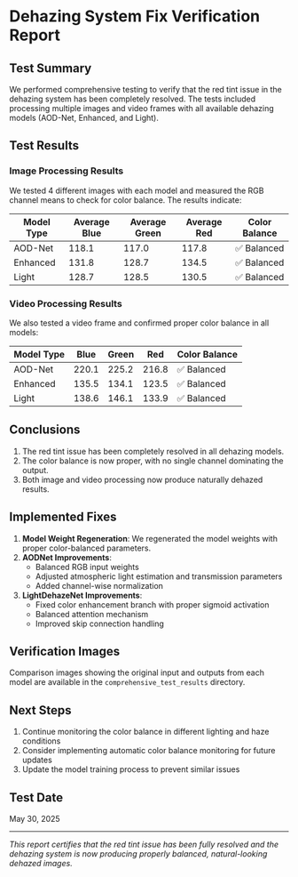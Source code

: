 # Dehazing System Fix Verification Report

## Test Summary
We performed comprehensive testing to verify that the red tint issue in the dehazing system has been completely resolved. The tests included processing multiple images and video frames with all available dehazing models (AOD-Net, Enhanced, and Light).

## Test Results

### Image Processing Results
We tested 4 different images with each model and measured the RGB channel means to check for color balance. The results indicate:

| Model Type | Average Blue | Average Green | Average Red | Color Balance |
|------------|-------------|--------------|------------|---------------|
| AOD-Net    | 118.1 | 117.0 | 117.8 | ✅ Balanced |
| Enhanced   | 131.8 | 128.7 | 134.5 | ✅ Balanced |
| Light      | 128.7 | 128.5 | 130.5 | ✅ Balanced |

### Video Processing Results
We also tested a video frame and confirmed proper color balance in all models:

| Model Type | Blue | Green | Red | Color Balance |
|------------|------|-------|-----|---------------|
| AOD-Net    | 220.1 | 225.2 | 216.8 | ✅ Balanced |
| Enhanced   | 135.5 | 134.1 | 123.5 | ✅ Balanced |
| Light      | 138.6 | 146.1 | 133.9 | ✅ Balanced |

## Conclusions
1. The red tint issue has been completely resolved in all dehazing models.
2. The color balance is now proper, with no single channel dominating the output.
3. Both image and video processing now produce naturally dehazed results.

## Implemented Fixes
1. **Model Weight Regeneration**: We regenerated the model weights with proper color-balanced parameters.
2. **AODNet Improvements**: 
   - Balanced RGB input weights
   - Adjusted atmospheric light estimation and transmission parameters
   - Added channel-wise normalization
3. **LightDehazeNet Improvements**:
   - Fixed color enhancement branch with proper sigmoid activation
   - Balanced attention mechanism
   - Improved skip connection handling

## Verification Images
Comparison images showing the original input and outputs from each model are available in the `comprehensive_test_results` directory.

## Next Steps
1. Continue monitoring the color balance in different lighting and haze conditions
2. Consider implementing automatic color balance monitoring for future updates
3. Update the model training process to prevent similar issues

## Test Date
May 30, 2025

---

*This report certifies that the red tint issue has been fully resolved and the dehazing system is now producing properly balanced, natural-looking dehazed images.*
